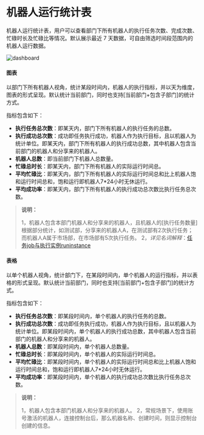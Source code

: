 # 机器人运行统计表

机器人运行统计表，用户可以查看部门下所有机器人的执行任务次数、完成次数、忙碌时长及忙碌比等情况。默认展示最近 7 天数据，可自由筛选时间段范围内的机器人运行数据。

![dashboard](https://docimages.blob.core.chinacloudapi.cn/images/Console/0528dis4.png)


#### 图表
以部门下所有机器人视角，统计某段时间内，机器人的执行指标，并以天为维度，图表的形式呈现。默认统计当前部门，同时也支持[当前部门+包含子部门]的统计方式。

指标包含如下：

- **执行任务总次数**：即某天内，部门下所有机器人的执行任务的总数。
- **执行成功总次数**：成功即任务执行成功，机器人作为执行目标，且以机器人为统计单位。即某天内，部门下所有机器人的执行成功总数，其中机器人包含当前部门的机器人和分享来的机器人。
- **机器人总数**：即当前部门下机器人总数量。
- **忙碌总时长**：即某天内，部门下所有机器人的实际运行时间总。
- **平均忙碌比**：即某天内，部门下所有机器人的实际运行时间总和比上机器人饱和运行时间总和，饱和运行即机器人7*24小时无休运行。
- **平均成功率**：即某天内，部门下所有机器人的执行成功总次数比执行任务总次数。

>**说明：**
>
> 1，机器人包含本部门机器人和分享来的机器人，且机器人的[执行任务数量]根据部分统计，如测试部，分享来的机器人A，在测试部有2次执行任务；而机器人A属于市场部，在市场部有5次执行任务。
> 2，*详见名词解释*：[任务job与执行实例runinstance](./../../Glossary.md)

#### 表格
以单个机器人视角，统计部门下，在某段时间内，单个机器人的运行指标，并以表格的形式呈现。默认统计当前部门，同时也支持[当前部门+包含子部门]的统计方式。

指标包含如下：

- **执行任务总次数**：即某段时间内，单个机器人的执行任务的总数。
- **执行成功总次数**：成功即任务执行成功，机器人作为执行目标，且以机器人为统计单位。即某段时间内，单个机器人的执行成功总数，其中机器人包含当前部门的机器人和分享来的机器人。
- **机器人总数**：即某段时间内，单个机器人总数量。
- **忙碌总时长**：即某段时间内，单个机器人的实际运行时间总。
- **平均忙碌比**：即某段时间内，单个机器人的实际运行时间总和比上机器人饱和运行时间总和，饱和运行即机器人7*24小时无休运行。
- **平均成功率**：即某段时间内，单个机器人的执行成功总次数比执行任务总次数。

>**说明：**
>
> 1，机器人包含本部门机器人和分享来的机器人。
> 2，常规场景下，使用账号激活的机器人，连接控制台后，那么机器名称、创建时间，则显示控制台创建的信息。
